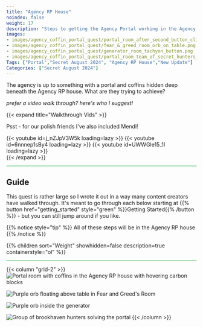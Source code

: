 ```yaml
---
title: "Agency RP House"
noindex: false
weight: 17
description: "Steps to getting the Agency Portal working in the Agency RP house."
images:
- images/agency_coffin_portal_quest/portal_room_after_second_button_clicked.png
- images/agency_coffin_portal_quest/fear_&_greed_room_orb_on_table.png
- images/agency_coffin_portal_quest/generator_room_tachyon_button.png
- images/agency_coffin_portal_quest/portal_room_team_of_secret_hunters_solve_brookhaven.png
Tags: ["Portal","Secret August 2024", "Agency RP House","New Update"]
Categories: ["Secret August 2024"]
---
```


The agency is up to something with a portal and coffins hidden deep beneath the Agency RP house. What are they trying to achieve?

_prefer a video walk through? here's who I suggest!_

{{< expand title="Walkthrough Vids" >}}

Psst - for our polish friends I've also included Mendi!

<div class="grid-2 post-vid-dot">
{{< youtube id=j_nZJpV3W5k loading=lazy >}}
{{< youtube id=6nnnep1sBy4 loading=lazy >}}
{{< youtube id=UWWGle15_1I loading=lazy >}}
</div>
{{< /expand >}}

<hr style="background-color: #28b44c" size=8>

## Guide

This quest is rather large so I wrote it out in a way many content creators have walked through. It's meant to go through each below starting at {{% button href="getting_started" style="green" %}}Getting Started{{% /button %}} - but you can still jump around if you like.

{{% notice style="tip" %}}
All of these steps will be in the Agency RP house
{{% /notice %}}


{{% children sort="Weight" showhidden=false description=true containerstyle="ol"  %}}

<hr style="background-color: #28b44c" size=8>

{{< column "grid-2" >}}
![Portal room with coffins in the Agency RP house with hovering carbon blocks](/images/agency_coffin_portal_quest/portal_room_after_second_button_clicked.png)

![Purple orb floating above table in Fear and Greed's Room](/images/agency_coffin_portal_quest/fear_&_greed_room_orb_on_table.png)

![Purple orb inside the generator](/images/agency_coffin_portal_quest/generator_room_tachyon_button.png)

![Group of brookhaven hunters solving the portal](/images/agency_coffin_portal_quest/portal_room_team_of_secret_hunters_solve_brookhaven.png)
{{< /column >}}
